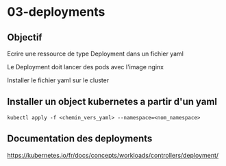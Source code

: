 # 03-deployments

## Objectif
Ecrire une ressource de type Deployment dans un fichier yaml

Le Deployment doit lancer des pods avec l'image nginx

Installer le fichier yaml sur le cluster

## Installer un object kubernetes a partir d'un yaml

```shell
kubectl apply -f <chemin_vers_yaml> --namespace=<nom_namespace>
```

## Documentation des deployments
https://kubernetes.io/fr/docs/concepts/workloads/controllers/deployment/